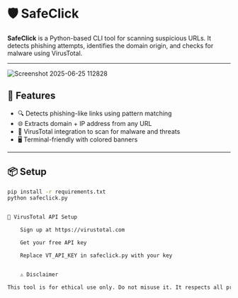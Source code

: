 # 🛡️ SafeClick

**SafeClick** is a Python-based CLI tool for scanning suspicious URLs. It detects phishing attempts, identifies the domain origin, and checks for malware using VirusTotal.

---
![Screenshot 2025-06-25 112828](https://github.com/user-attachments/assets/000f2353-d238-4d3c-a861-986be05ec1fa)

## 🚀 Features

- 🔍 Detects phishing-like links using pattern matching
- 🌐 Extracts domain + IP address from any URL
- 🦠 VirusTotal integration to scan for malware and threats
- 🖥️ Terminal-friendly with colored banners

---

## 📦 Setup

```bash
pip install -r requirements.txt
python safeclick.py


🔐 VirusTotal API Setup

    Sign up at https://virustotal.com

    Get your free API key

    Replace VT_API_KEY in safeclick.py with your key


    ⚠️ Disclaimer

This tool is for ethical use only. Do not misuse it. It respects all privacy and cybersecurity norms.
